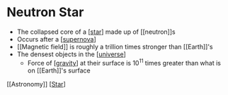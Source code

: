 # Neutron Star

- The collapsed core of a [[star]] made up of [[neutron]]s
- Occurs after a [[supernova]]
- [[Magnetic field]] is roughly a trillion times stronger than [[Earth]]'s
- The densest objects in the [[universe]]
  - Force of [[gravity]] at their surface is $10^{11}$ times greater than what is on [[Earth]]'s surface

[[Astronomy]] [[Star]]

[//begin]: # "Autogenerated link references for markdown compatibility"
[star]: star "Star"
[supernova]: supernova "Supernova"
[universe]: universe "Universe"
[gravity]: gravity "Gravity"
[//end]: # "Autogenerated link references"